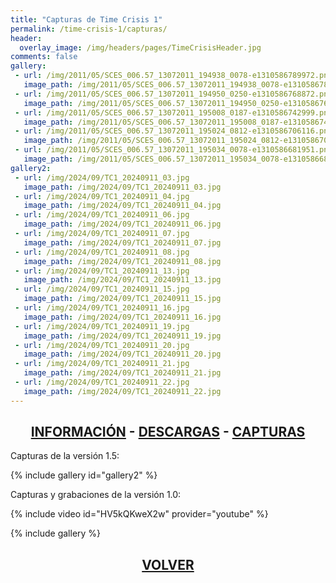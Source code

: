 ```yaml
---
title: "Capturas de Time Crisis 1"
permalink: /time-crisis-1/capturas/
header:
  overlay_image: /img/headers/pages/TimeCrisisHeader.jpg
comments: false
gallery:
 - url: /img/2011/05/SCES_006.57_13072011_194938_0078-e1310586789972.png
   image_path: /img/2011/05/SCES_006.57_13072011_194938_0078-e1310586789972.png
 - url: /img/2011/05/SCES_006.57_13072011_194950_0250-e1310586768872.png
   image_path: /img/2011/05/SCES_006.57_13072011_194950_0250-e1310586768872.png
 - url: /img/2011/05/SCES_006.57_13072011_195008_0187-e1310586742999.png
   image_path: /img/2011/05/SCES_006.57_13072011_195008_0187-e1310586742999.png
 - url: /img/2011/05/SCES_006.57_13072011_195024_0812-e1310586706116.png
   image_path: /img/2011/05/SCES_006.57_13072011_195024_0812-e1310586706116.png
 - url: /img/2011/05/SCES_006.57_13072011_195034_0078-e1310586681951.png
   image_path: /img/2011/05/SCES_006.57_13072011_195034_0078-e1310586681951.png
gallery2:
 - url: /img/2024/09/TC1_20240911_03.jpg
   image_path: /img/2024/09/TC1_20240911_03.jpg
 - url: /img/2024/09/TC1_20240911_04.jpg
   image_path: /img/2024/09/TC1_20240911_04.jpg
 - url: /img/2024/09/TC1_20240911_06.jpg
   image_path: /img/2024/09/TC1_20240911_06.jpg
 - url: /img/2024/09/TC1_20240911_07.jpg
   image_path: /img/2024/09/TC1_20240911_07.jpg
 - url: /img/2024/09/TC1_20240911_08.jpg
   image_path: /img/2024/09/TC1_20240911_08.jpg
 - url: /img/2024/09/TC1_20240911_13.jpg
   image_path: /img/2024/09/TC1_20240911_13.jpg
 - url: /img/2024/09/TC1_20240911_15.jpg
   image_path: /img/2024/09/TC1_20240911_15.jpg
 - url: /img/2024/09/TC1_20240911_16.jpg
   image_path: /img/2024/09/TC1_20240911_16.jpg
 - url: /img/2024/09/TC1_20240911_19.jpg
   image_path: /img/2024/09/TC1_20240911_19.jpg
 - url: /img/2024/09/TC1_20240911_20.jpg
   image_path: /img/2024/09/TC1_20240911_20.jpg
 - url: /img/2024/09/TC1_20240911_21.jpg
   image_path: /img/2024/09/TC1_20240911_21.jpg
 - url: /img/2024/09/TC1_20240911_22.jpg
   image_path: /img/2024/09/TC1_20240911_22.jpg
---
```

<h2 style="text-align: center;"><strong><a href="/time-crisis-1/informacion/">INFORMACIÓN</a> - <a href="/time-crisis-1/descargar/">DESCARGAS</a> - <a href="/time-crisis-1/capturas/">CAPTURAS</a></strong></h2>

Capturas de la versión 1.5:

{% include gallery id="gallery2" %}

Capturas y grabaciones de la versión 1.0:

{% include video id="HV5kQKweX2w" provider="youtube" %}

{% include gallery %}

<h2 style="text-align: center;"><a href="/time-crisis-1/"><strong>VOLVER</strong></a></h2>


